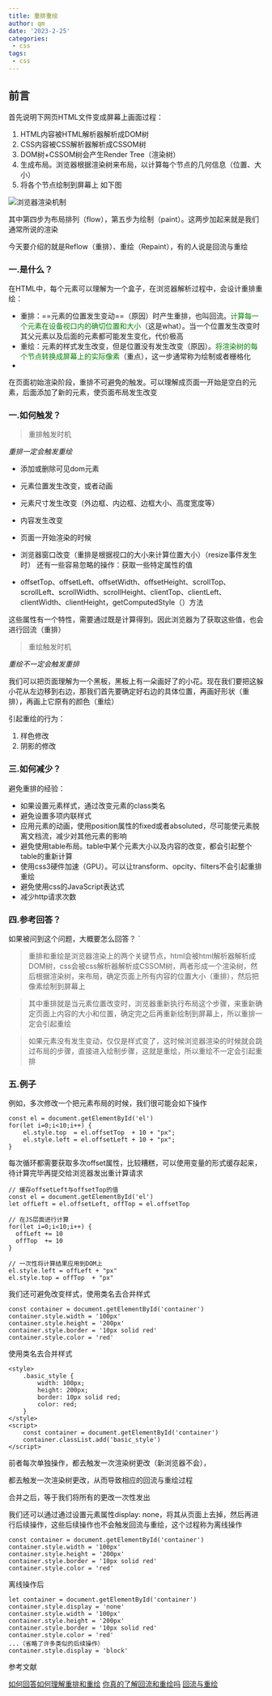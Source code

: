 ```yaml
---
title: 重排重绘
author: qm
date: '2023-2-25'
categories:
 - css
tags:
 - css
---
```



## 前言

首先说明下网页HTML文件变成屏幕上画面过程：

1.  HTML内容被HTML解析器解析成DOM树
2.  CSS内容被CSS解析器解析成CSSOM树
3.  DOM树+CSSOM树会产生Render Tree（渲染树）
4.  生成布局。浏览器根据渲染树来布局，以计算每个节点的几何信息（位置、大小）
5.  将各个节点绘制到屏幕上
    如下图

![浏览器渲染机制](https://static.vue-js.com/2b56a950-9cdc-11eb-ab90-d9ae814b240d.png)

其中第四步为布局排列（flow），第五步为绘制（paint）。这两步加起来就是我们通常所说的渲染

今天要介绍的就是Reflow（重排）、重绘（Repaint），有的人说是回流与重绘

### 一.是什么？

在HTML中，每个元素可以理解为一个盒子，在浏览器解析过程中，会设计重排重绘：

*   重排：==元素的位置发生变动==（原因）时产生重排，也叫回流。<font color="green">计算每一个元素在设备视口内的确切位置和大小</font>（这是what）。当一个位置发生改变时其父元素以及后面的元素都可能发生变化，代价极高
*   重绘：元素的样式发生改变，但是位置没有发生改变（原因）。<font color="green">将渲染树的每个节点转换成屏幕上的实际像素</font>（重点），这一步通常称为绘制或者栅格化
*

在页面初始渲染阶段，重排不可避免的触发。可以理解成页面一开始是空白的元素，后面添加了新的元素，使页面布局发生改变

### 一.如何触发？

> 重排触发时机

*重排一定会触发重绘*

*   添加或删除可见dom元素

*   元素位置发生改变，或者动画

*   元素尺寸发生改变（外边框、内边框、边框大小、高度宽度等）

*   内容发生改变

*   页面一开始渲染的时候

*   浏览器窗口改变（重排是根据视口的大小来计算位置大小）（resize事件发生时）
    还有一些容易忽略的操作：获取一些特定属性的值

*   offsetTop、offsetLeft、offsetWidth、offsetHeight、scrollTop、scrollLeft、scrollWidth、scrollHeight、clientTop、clientLeft、clientWidth、clientHeight，getComputedStyle（）方法

这些属性有一个特性，需要通过既是计算得到。因此浏览器为了获取这些值，也会进行回流（重排）

> 重绘触发时机

*重绘不一定会触发重排*

我们可以把页面理解为一个黑板，黑板上有一朵画好了的小花。现在我们要把这躲小花从左边移到右边，那我们首先要确定好右边的具体位置，再画好形状（重排），再画上它原有的颜色（重绘）

引起重绘的行为：

1.  样色修改
2.  阴影的修改

### 三.如何减少？

避免重排的经验：

*   如果设置元素样式，通过改变元素的class类名
*   避免设置多项内联样式
*   应用元素的动画，使用position属性的fixed或者absoluted，尽可能使元素脱离文档流，减少对其他元素的影响
*   避免使用table布局。table中某个元素大小以及内容的改变，都会引起整个table的重新计算
*   使用css3硬件加速（GPU）。可以让transform、opcity、filters不会引起重排重绘
*   避免使用css的JavaScript表达式
*   减少http请求次数

### 四.参考回答？

如果被问到这个问题，大概要怎么回答？
\`

> 重排和重绘是浏览器渲染上的两个关键节点，html会被html解析器解析成DOM树，css会被css解析器解析成CSSOM树，两者形成一个渲染树，然后根据渲染树，来布局，确定页面上所有内容的位置大小（重排），然后把像素绘制到屏幕上

> 其中重排就是当元素位置改变时，浏览器重新执行布局这个步骤，来重新确定页面上内容的大小和位置，确定完之后再重新绘制到屏幕上，所以重排一定会引起重绘

> 如果元素没有发生变动，仅仅是样式变了，这时候浏览器渲染的时候就会跳过布局的步骤，直接进入绘制步骤，这就是重绘，所以重绘不一定会引起重排

### 五.例子

例如，多次修改一个把元素布局的时候，我们很可能会如下操作

    const el = document.getElementById('el')
    for(let i=0;i<10;i++) {
        el.style.top  = el.offsetTop  + 10 + "px";
        el.style.left = el.offsetLeft + 10 + "px";
    }

每次循环都需要获取多次offset属性，比较糟糕，可以使用变量的形式缓存起来，待计算完毕再提交给浏览器发出重计算请求

    // 缓存offsetLeft与offsetTop的值
    const el = document.getElementById('el')
    let offLeft = el.offsetLeft, offTop = el.offsetTop

    // 在JS层面进行计算
    for(let i=0;i<10;i++) {
      offLeft += 10
      offTop  += 10
    }

    // 一次性将计算结果应用到DOM上
    el.style.left = offLeft + "px"
    el.style.top = offTop  + "px"

我们还可避免改变样式，使用类名去合并样式

    const container = document.getElementById('container')
    container.style.width = '100px'
    container.style.height = '200px'
    container.style.border = '10px solid red'
    container.style.color = 'red'

使用类名去合并样式

    <style>
        .basic_style {
            width: 100px;
            height: 200px;
            border: 10px solid red;
            color: red;
        }
    </style>
    <script>
        const container = document.getElementById('container')
        container.classList.add('basic_style')
    </script>

前者每次单独操作，都去触发一次渲染树更改（新浏览器不会），

都去触发一次渲染树更改，从而导致相应的回流与重绘过程

合并之后，等于我们将所有的更改一次性发出

我们还可以通过通过设置元素属性display: none，将其从页面上去掉，然后再进行后续操作，这些后续操作也不会触发回流与重绘，这个过程称为离线操作

    const container = document.getElementById('container')
    container.style.width = '100px'
    container.style.height = '200px'
    container.style.border = '10px solid red'
    container.style.color = 'red'

离线操作后

    let container = document.getElementById('container')
    container.style.display = 'none'
    container.style.width = '100px'
    container.style.height = '200px'
    container.style.border = '10px solid red'
    container.style.color = 'red'
    ...（省略了许多类似的后续操作）
    container.style.display = 'block'

参考文献

[如何回答如何理解重排和重绘](https://cloud.tencent.com/developer/article/1967594)
[你真的了解回流和重绘吗](https://segmentfault.com/a/1190000017329980/)
[回流与重绘](https://juejin.cn/post/6844903942137053192)
